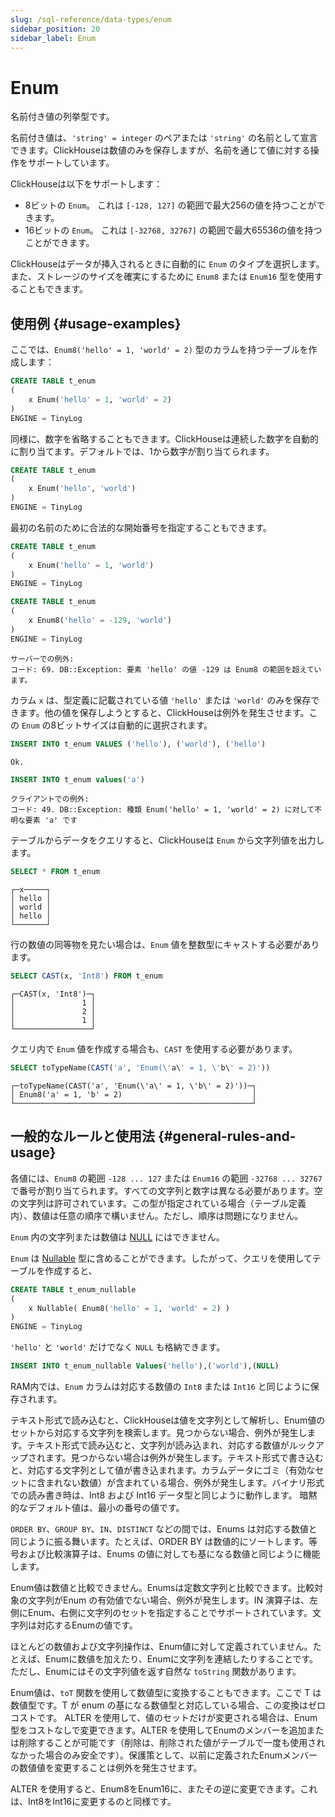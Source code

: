 ```yaml
---
slug: /sql-reference/data-types/enum
sidebar_position: 20
sidebar_label: Enum
---
```


# Enum

名前付き値の列挙型です。

名前付き値は、`'string' = integer` のペアまたは `'string'` の名前として宣言できます。ClickHouseは数値のみを保存しますが、名前を通じて値に対する操作をサポートしています。

ClickHouseは以下をサポートします：

- 8ビットの `Enum`。 これは `[-128, 127]` の範囲で最大256の値を持つことができます。
- 16ビットの `Enum`。 これは `[-32768, 32767]` の範囲で最大65536の値を持つことができます。

ClickHouseはデータが挿入されるときに自動的に `Enum` のタイプを選択します。また、ストレージのサイズを確実にするために `Enum8` または `Enum16` 型を使用することもできます。

## 使用例 {#usage-examples}

ここでは、`Enum8('hello' = 1, 'world' = 2)` 型のカラムを持つテーブルを作成します：

``` sql
CREATE TABLE t_enum
(
    x Enum('hello' = 1, 'world' = 2)
)
ENGINE = TinyLog
```

同様に、数字を省略することもできます。ClickHouseは連続した数字を自動的に割り当てます。デフォルトでは、1から数字が割り当てられます。

``` sql
CREATE TABLE t_enum
(
    x Enum('hello', 'world')
)
ENGINE = TinyLog
```

最初の名前のために合法的な開始番号を指定することもできます。

``` sql
CREATE TABLE t_enum
(
    x Enum('hello' = 1, 'world')
)
ENGINE = TinyLog
```

``` sql
CREATE TABLE t_enum
(
    x Enum8('hello' = -129, 'world')
)
ENGINE = TinyLog
```

``` text
サーバーでの例外:
コード: 69. DB::Exception: 要素 'hello' の値 -129 は Enum8 の範囲を超えています。
```

カラム `x` は、型定義に記載されている値 `'hello'` または `'world'` のみを保存できます。他の値を保存しようとすると、ClickHouseは例外を発生させます。この `Enum` の8ビットサイズは自動的に選択されます。

``` sql
INSERT INTO t_enum VALUES ('hello'), ('world'), ('hello')
```

``` text
Ok.
```

``` sql
INSERT INTO t_enum values('a')
```

``` text
クライアントでの例外:
コード: 49. DB::Exception: 種類 Enum('hello' = 1, 'world' = 2) に対して不明な要素 'a' です
```

テーブルからデータをクエリすると、ClickHouseは `Enum` から文字列値を出力します。

``` sql
SELECT * FROM t_enum
```

``` text
┌─x─────┐
│ hello │
│ world │
│ hello │
└───────┘
```

行の数値の同等物を見たい場合は、`Enum` 値を整数型にキャストする必要があります。

``` sql
SELECT CAST(x, 'Int8') FROM t_enum
```

``` text
┌─CAST(x, 'Int8')─┐
│               1 │
│               2 │
│               1 │
└─────────────────┘
```

クエリ内で `Enum` 値を作成する場合も、`CAST` を使用する必要があります。

``` sql
SELECT toTypeName(CAST('a', 'Enum(\'a\' = 1, \'b\' = 2)'))
```

``` text
┌─toTypeName(CAST('a', 'Enum(\'a\' = 1, \'b\' = 2)'))─┐
│ Enum8('a' = 1, 'b' = 2)                             │
└─────────────────────────────────────────────────────┘
```

## 一般的なルールと使用法 {#general-rules-and-usage}

各値には、`Enum8` の範囲 `-128 ... 127` または `Enum16` の範囲 `-32768 ... 32767` で番号が割り当てられます。すべての文字列と数字は異なる必要があります。空の文字列は許可されています。この型が指定されている場合（テーブル定義内）、数値は任意の順序で構いません。ただし、順序は問題になりません。

`Enum` 内の文字列または数値は [NULL](../../sql-reference/syntax.md) にはできません。

`Enum` は [Nullable](../../sql-reference/data-types/nullable.md) 型に含めることができます。したがって、クエリを使用してテーブルを作成すると、

``` sql
CREATE TABLE t_enum_nullable
(
    x Nullable( Enum8('hello' = 1, 'world' = 2) )
)
ENGINE = TinyLog
```

`'hello'` と `'world'` だけでなく `NULL` も格納できます。

``` sql
INSERT INTO t_enum_nullable Values('hello'),('world'),(NULL)
```

RAM内では、`Enum` カラムは対応する数値の `Int8` または `Int16` と同じように保存されます。

テキスト形式で読み込むと、ClickHouseは値を文字列として解析し、Enum値のセットから対応する文字列を検索します。見つからない場合、例外が発生します。テキスト形式で読み込むと、文字列が読み込まれ、対応する数値がルックアップされます。見つからない場合は例外が発生します。テキスト形式で書き込むと、対応する文字列として値が書き込まれます。カラムデータにゴミ（有効なセットに含まれない数値）が含まれている場合、例外が発生します。バイナリ形式での読み書き時は、Int8 および Int16 データ型と同じように動作します。
暗黙的なデフォルト値は、最小の番号の値です。

`ORDER BY`、`GROUP BY`、`IN`、`DISTINCT` などの間では、Enums は対応する数値と同じように振る舞います。たとえば、ORDER BY は数値的にソートします。等号および比較演算子は、Enums の値に対しても基になる数値と同じように機能します。

Enum値は数値と比較できません。Enumsは定数文字列と比較できます。比較対象の文字列がEnum の有効値でない場合、例外が発生します。IN 演算子は、左側にEnum、右側に文字列のセットを指定することでサポートされています。文字列は対応するEnumの値です。

ほとんどの数値および文字列操作は、Enum値に対して定義されていません。たとえば、Enumに数値を加えたり、Enumに文字列を連結したりすることです。
ただし、Enumにはその文字列値を返す自然な `toString` 関数があります。

Enum値は、`toT` 関数を使用して数値型に変換することもできます。ここで T は数値型です。T が enum の基になる数値型と対応している場合、この変換はゼロコストです。
ALTER を使用して、値のセットだけが変更される場合は、Enum型をコストなしで変更できます。ALTER を使用してEnumのメンバーを追加または削除することが可能です（削除は、削除された値がテーブルで一度も使用されなかった場合のみ安全です）。保護策として、以前に定義されたEnumメンバーの数値値を変更することは例外を発生させます。

ALTER を使用すると、Enum8をEnum16に、またその逆に変更できます。これは、Int8をInt16に変更するのと同様です。
